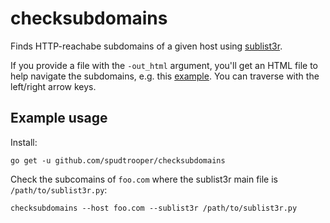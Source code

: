 # checksubdomains

Finds HTTP-reachabe subdomains of a given host using [sublist3r](https://github.com/aboul3la/Sublist3r).

If you provide a file with the `-out_html` argument, you'll get an HTML file to help navigate the subdomains, e.g. this [example](https://spudtrooper.github.io/checksubdomains/foxnews.com.html). You can traverse with the left/right arrow keys.

## Example usage

Install:

```
go get -u github.com/spudtrooper/checksubdomains
```

Check the subcomains of `foo.com` where the sublist3r main file is `/path/to/sublist3r.py`:

```
checksubdomains --host foo.com --sublist3r /path/to/sublist3r.py
```